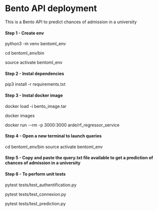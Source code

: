 # Bento API deployment
This is a Bento API to predict chances of admission in a university

#### Step 1 - Create env
python3 -m venv bentoml_env

cd  bentoml_env/bin

source activate bentoml_env


#### Step 2 - Instal dependencies
pip3 install -r requirements.txt


#### Step 3 - Instal docker image
docker load -i bento_image.tar

docker images

docker run --rm -p 3000:3000 arde/rf_regressor_service


#### Step 4 - Open a new terminal to launch queries
cd  bentoml_env/bin
source activate bentoml_env

#### Step 5 - Copy and paste the query.txt file available to get a prediction of chances of admission in a university

#### Step 6 - To perform unit tests
pytest tests/test_authentification.py

pytest tests/test_connexion.py

pytest tests/test_prediction.py
